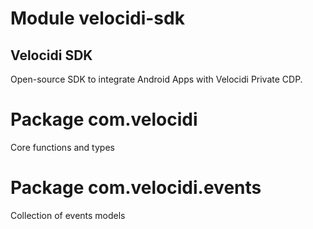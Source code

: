 # Module velocidi-sdk

## Velocidi SDK
Open-source SDK to integrate Android Apps with Velocidi Private CDP.
     
# Package com.velocidi
Core functions and types

# Package com.velocidi.events
Collection of events models
